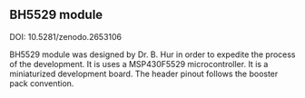 <h2>BH5529 module</h2>

DOI: 10.5281/zenodo.2653106

BH5529 module was designed by Dr. B. Hur in order to expedite the process of the development. It is uses a MSP430F5529 microcontroller. It is a miniaturized development board. The header pinout follows the booster pack convention.
